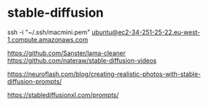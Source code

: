 # stable-diffusion

ssh -i "~/.ssh/macmini.pem" ubuntu@ec2-34-251-25-22.eu-west-1.compute.amazonaws.com

https://github.com/Sanster/lama-cleaner
https://github.com/nateraw/stable-diffusion-videos

https://neuroflash.com/blog/creating-realistic-photos-with-stable-diffusion-prompts/

https://stablediffusionxl.com/prompts/


